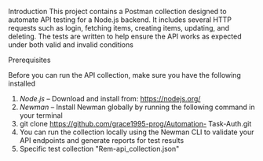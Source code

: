 Introduction
This project contains a Postman collection designed to automate API testing for a Node.js backend. It includes several HTTP requests such as login, fetching items, creating items, updating, and deleting. The tests are written to help ensure the API works as expected under both valid and invalid conditions

Prerequisites

Before you can run the API collection, make sure you have the following installed

1. *Node.js* – Download and install from: https://nodejs.org/
2. *Newman* – Install Newman globally by running the following command in your terminal
3. git clone https://github.com/grace1995-prog/Automation- Task-Auth.git
4. You can run the collection locally using the Newman CLI to validate your API endpoints and generate reports for test results
5. Specific test collection "Rem-api_collection.json"
